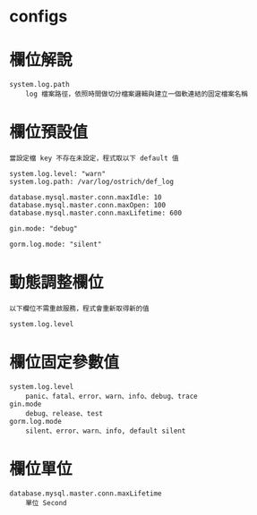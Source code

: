 # configs

# 欄位解說
    system.log.path
        log 檔案路徑，依照時間做切分檔案邏輯與建立一個軟連結的固定檔案名稱

# 欄位預設值
    當設定檔 key 不存在未設定，程式取以下 default 值

    system.log.level: "warn"
    system.log.path: /var/log/ostrich/def_log

    database.mysql.master.conn.maxIdle: 10
    database.mysql.master.conn.maxOpen: 100
    database.mysql.master.conn.maxLifetime: 600

    gin.mode: "debug"

    gorm.log.mode: "silent"

# 動態調整欄位
    以下欄位不需重啟服務，程式會重新取得新的值

    system.log.level

# 欄位固定參數值
    system.log.level
        panic、fatal、error、warn、info、debug、trace
    gin.mode
        debug、release、test
    gorm.log.mode
        silent、error、warn、info, default silent

# 欄位單位
    database.mysql.master.conn.maxLifetime
        單位 Second
